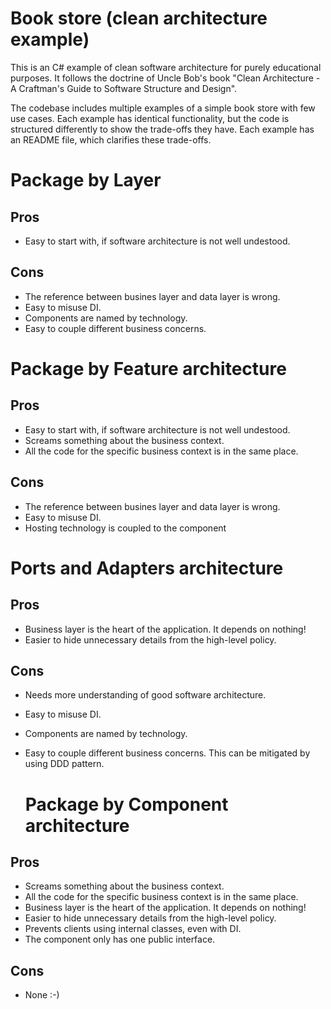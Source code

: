 # Book store (clean architecture example)

This is an C# example of clean software architecture for purely educational
purposes. It follows the doctrine of Uncle Bob's book "Clean Architecture - A
Craftman's Guide to Software Structure and Design".

The codebase includes multiple examples of a simple book store with few use
cases. Each example has identical functionality, but the code is structured
differently to show the trade-offs they have. Each example has an README file,
which clarifies these trade-offs.

# Package by Layer

## Pros

- Easy to start with, if software architecture is not well undestood.

## Cons

- The reference between busines layer and data layer is wrong.
- Easy to misuse DI.
- Components are named by technology.
- Easy to couple different business concerns.

# Package by Feature architecture

## Pros

- Easy to start with, if software architecture is not well undestood.
- Screams something about the business context.
- All the code for the specific business context is in the same place.

## Cons

- The reference between busines layer and data layer is wrong.
- Easy to misuse DI.
- Hosting technology is coupled to the component

# Ports and Adapters architecture

## Pros

- Business layer is the heart of the application. It depends on nothing!
- Easier to hide unnecessary details from the high-level policy.

## Cons

- Needs more understanding of good software architecture.
- Easy to misuse DI.
- Components are named by technology.
- Easy to couple different business concerns. This can be mitigated by using DDD
  pattern.

  # Package by Component architecture

## Pros

- Screams something about the business context.
- All the code for the specific business context is in the same place.
- Business layer is the heart of the application. It depends on nothing!
- Easier to hide unnecessary details from the high-level policy.
- Prevents clients using internal classes, even with DI.
- The component only has one public interface. 

## Cons

- None :-) 
